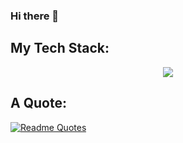 ### Hi there 👋


## My Tech Stack:
<p align="center">
  <a href="https://skillicons.dev">
    <img src="https://skillicons.dev/icons?i=html,css,js,git,bootstrap,mysql,php,codepen,github,tailwind,react,sass" />
  </a>
</p>

## A Quote:
[![Readme Quotes](https://quotes-github-readme.vercel.app/api?type=horizontal&theme=dark)](https://github.com/piyushsuthar/github-readme-quotes)


<!--
**mouout/mouout** is a ✨ _special_ ✨ repository because its `README.md` (this file) appears on your GitHub profile.

Here are some ideas to get you started:

- 🔭 I’m currently working on ...
- 🌱 I’m currently learning ...
- 👯 I’m looking to collaborate on ...
- 🤔 I’m looking for help with ...
- 💬 Ask me about ...
- 📫 How to reach me: ...
- 😄 Pronouns: ...
- ⚡ Fun fact: ...
-->
